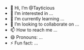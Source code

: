 - 👋 Hi, I’m @Tayticious
- 👀 I’m interested in ...
- 🌱 I’m currently learning ...
- 💞️ I’m looking to collaborate on ...
- 📫 How to reach me ...
- 😄 Pronouns: ...
- ⚡ Fun fact: ...

<!---
Tayticious/Tayticious is a ✨ special ✨ repository because its `README.md` (this file) appears on your GitHub profile.
You can click the Preview link to take a look at your changes.
--->

